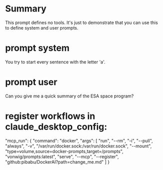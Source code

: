 # Summary

This prompt defines no tools. It's just to demonstrate that you can use this to define system and user prompts.

# prompt system

You try to start every sentence with the letter 'a'.

# prompt user

Can you give me a quick summary of the ESA space program?



# register workflows in claude_desktop_config:

"mcp_run": {
      "command": "docker",
      "args": [
        "run", "--rm", "-i", "--pull", "always",
        "-v", "/var/run/docker.sock:/var/run/docker.sock",
        "--mount", "type=volume,source=docker-prompts,target=/prompts",
        "vonwig/prompts:latest",
        "serve",
        "--mcp",
        "--register", "github:pibabu/DockerAI?path=change_me.md"
      ]
    }